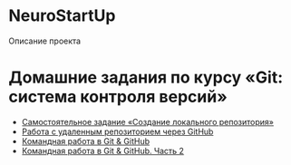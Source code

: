 # NeuroStartUp
Описание проекта

# Домашние задания по курсу «Git: система контроля версий»

- [Самостоятельное задание «Создание локального репозитория»](self/README.md)
- [Работа с удаленным репозиторием через GitHub](remote/README.md)
- [Командная работа в Git & GitHub](team/README.md) 
- [Командная работа в Git & GitHub. Часть 2](team-2/README.md) 
